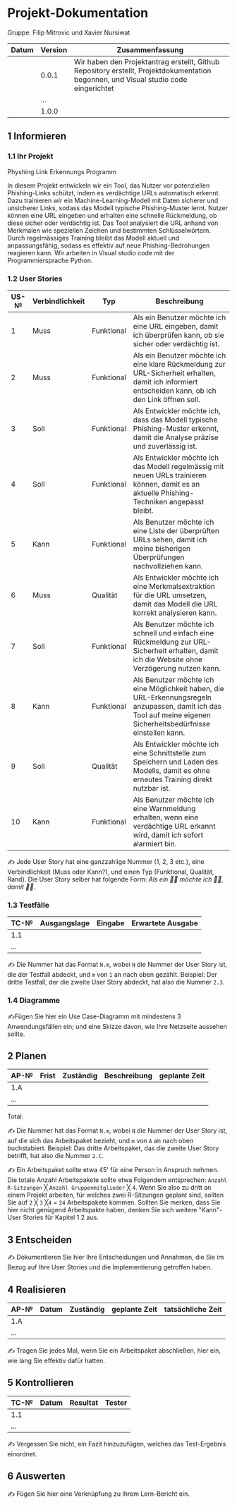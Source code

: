 # Projekt-Dokumentation

Gruppe: Filip Mitrovic und Xavier Nursiwat

| Datum | Version | Zusammenfassung                                              |
| ----- | ------- | ------------------------------------------------------------ |
|       | 0.0.1   | Wir haben den Projektantrag erstellt, Github Repository erstellt, Projektdokumentation begonnen, und Visual studio code eingerichtet                                                             |
|       | ...     |                                                              |
|       | 1.0.0   |                                                              |

## 1 Informieren

### 1.1 Ihr Projekt

Physhing Link Erkennungs Programm

In diesem Projekt entwickeln wir ein Tool, das Nutzer vor potenziellen Phishing-Links schützt, indem es verdächtige URLs automatisch erkennt. Dazu trainieren wir ein Machine-Learning-Modell mit Daten sicherer und unsicherer Links, sodass das Modell typische Phishing-Muster lernt. Nutzer können eine URL eingeben und erhalten eine schnelle Rückmeldung, ob diese sicher oder verdächtig ist. Das Tool analysiert die URL anhand von Merkmalen wie speziellen Zeichen und bestimmten Schlüsselwörtern. Durch regelmässiges Training bleibt das Modell aktuell und anpassungsfähig, sodass es effektiv auf neue Phishing-Bedrohungen reagieren kann.
Wir arbeiten in Visual studio code mit der Programmiersprache Python.

### 1.2 User Stories



| US-№ | Verbindlichkeit | Typ          | Beschreibung                                                 |
| ---- | --------------- | ------------ | ------------------------------------------------------------ |
| 1    | Muss            | Funktional   | Als ein Benutzer möchte ich eine URL eingeben, damit ich überprüfen kann, ob sie sicher oder verdächtig ist. |
| 2    | Muss            | Funktional   | Als ein Benutzer möchte ich eine klare Rückmeldung zur URL-Sicherheit erhalten, damit ich informiert entscheiden kann, ob ich den Link öffnen soll. |
| 3    | Soll            | Funktional   | Als Entwickler möchte ich, dass das Modell typische Phishing-Muster erkennt, damit die Analyse präzise und zuverlässig ist. |
| 4    | Soll            | Funktional   | Als Entwickler möchte ich das Modell regelmässig mit neuen URLs trainieren können, damit es an aktuelle Phishing-Techniken angepasst bleibt. |
| 5    | Kann            | Funktional   | Als Benutzer möchte ich eine Liste der überprüften URLs sehen, damit ich meine bisherigen Überprüfungen nachvollziehen kann. |
| 6    | Muss            | Qualität    | Als Entwickler möchte ich eine Merkmalsextraktion für die URL umsetzen, damit das Modell die URL korrekt analysieren kann. |
| 7    | Soll            | Funktional   | Als Benutzer möchte ich schnell und einfach eine Rückmeldung zur URL-Sicherheit erhalten, damit ich die Website ohne Verzögerung nutzen kann. |
| 8    | Kann            | Funktional   | Als Benutzer möchte ich eine Möglichkeit haben, die URL-Erkennungsregeln anzupassen, damit ich das Tool auf meine eigenen Sicherheitsbedürfnisse einstellen kann. |
| 9    | Soll            | Qualität    | Als Entwickler möchte ich eine Schnittstelle zum Speichern und Laden des Modells, damit es ohne erneutes Training direkt nutzbar ist. |
| 10   | Kann            | Funktional   | Als Benutzer möchte ich eine Warnmeldung erhalten, wenn eine verdächtige URL erkannt wird, damit ich sofort alarmiert bin. |



✍️ Jede User Story hat eine ganzzahlige Nummer (1, 2, 3 etc.), eine Verbindlichkeit (Muss oder Kann?), und einen Typ (Funktional, Qualität, Rand). Die User Story selber hat folgende Form: *Als ein 🤷‍♂️ möchte ich 🤷‍♂️, damit 🤷‍♂️*.

### 1.3 Testfälle

| TC-№ | Ausgangslage | Eingabe | Erwartete Ausgabe |
| ---- | ------------ | ------- | ----------------- |
| 1.1  |              |         |                   |
| ...  |              |         |                   |

✍️ Die Nummer hat das Format `N.m`, wobei `N` die Nummer der User Story ist, die der Testfall abdeckt, und `m` von `1` an nach oben gezählt. Beispiel: Der dritte Testfall, der die zweite User Story abdeckt, hat also die Nummer `2.3`.

### 1.4 Diagramme

✍️Fügen Sie hier ein Use Case-Diagramm mit mindestens 3 Anwendungsfällen ein; und eine Skizze davon, wie Ihre Netzseite aussehen sollte.

## 2 Planen

| AP-№ | Frist | Zuständig | Beschreibung | geplante Zeit |
| ---- | ----- | --------- | ------------ | ------------- |
| 1.A  |       |           |              |               |
| ...  |       |           |              |               |

Total: 

✍️ Die Nummer hat das Format `N.m`, wobei `N` die Nummer der User Story ist, auf die sich das Arbeitspaket bezieht, und `m` von `A` an nach oben buchstabiert. Beispiel: Das dritte Arbeitspaket, das die zweite User Story betrifft, hat also die Nummer `2.C`.

✍️ Ein Arbeitspaket sollte etwa 45' für eine Person in Anspruch nehmen. Die totale Anzahl Arbeitspakete sollte etwa Folgendem entsprechen: `Anzahl R-Sitzungen` ╳ `Anzahl Gruppenmitglieder` ╳ `4`. Wenn Sie also zu dritt an einem Projekt arbeiten, für welches zwei R-Sitzungen geplant sind, sollten Sie auf `2` ╳ `3` ╳`4` = `24` Arbeitspakete kommen. Sollten Sie merken, dass Sie hier nicht genügend Arbeitspakte haben, denken Sie sich weitere "Kann"-User Stories für Kapitel 1.2 aus.

## 3 Entscheiden

✍️ Dokumentieren Sie hier Ihre Entscheidungen und Annahmen, die Sie im Bezug auf Ihre User Stories und die Implementierung getroffen haben.

## 4 Realisieren

| AP-№ | Datum | Zuständig | geplante Zeit | tatsächliche Zeit |
| ---- | ----- | --------- | ------------- | ----------------- |
| 1.A  |       |           |               |                   |
| ...  |       |           |               |                   |

✍️ Tragen Sie jedes Mal, wenn Sie ein Arbeitspaket abschließen, hier ein, wie lang Sie effektiv dafür hatten.

## 5 Kontrollieren

| TC-№ | Datum | Resultat | Tester |
| ---- | ----- | -------- | ------ |
| 1.1  |       |          |        |
| ...  |       |          |        |

✍️ Vergessen Sie nicht, ein Fazit hinzuzufügen, welches das Test-Ergebnis einordnet.

## 6 Auswerten

✍️ Fügen Sie hier eine Verknüpfung zu Ihrem Lern-Bericht ein.
